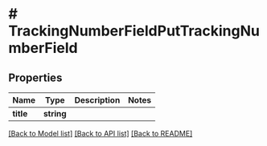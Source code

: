 # # TrackingNumberFieldPutTrackingNumberField

## Properties

Name | Type | Description | Notes
------------ | ------------- | ------------- | -------------
**title** | **string** |  | 

[[Back to Model list]](../../README.md#documentation-for-models) [[Back to API list]](../../README.md#documentation-for-api-endpoints) [[Back to README]](../../README.md)


